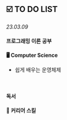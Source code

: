 ## ☑️ TO DO LIST
*23.03.09*
#### 프로그래밍 이론 공부
<strong>🖥️ Computer Science</strong>
  - 쉽게 배우는 운영체제

<br>

#### 독서
<strong>🔖 커리어 스킬</strong>